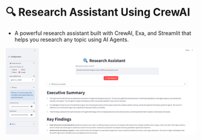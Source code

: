 # 🔍 Research Assistant Using CrewAI
- A powerful research assistant built with CrewAI, Exa, and Streamlit that helps you research any topic using AI Agents.

![App Screenshot](./assets/frontend.png)
